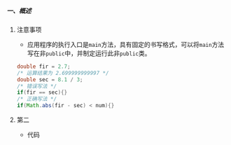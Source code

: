 ##### 一、概述

1. 注意事项
   - 应用程序的执行入口是`main`方法，具有固定的书写格式，可以将`main`方法写在非`public`中，并制定运行此非`public`类。
   
   ```java
   double fir = 2.7;
   /* 运算结果为 2.699999999997 */
   double sec = 8.1 / 3;
   /* 错误写法 */
   if(fir == sec){}
   /* 正确写法 */
   if(Math.abs(fir - sec) < num){}
   ```
   
2. 第二
   - 代码
